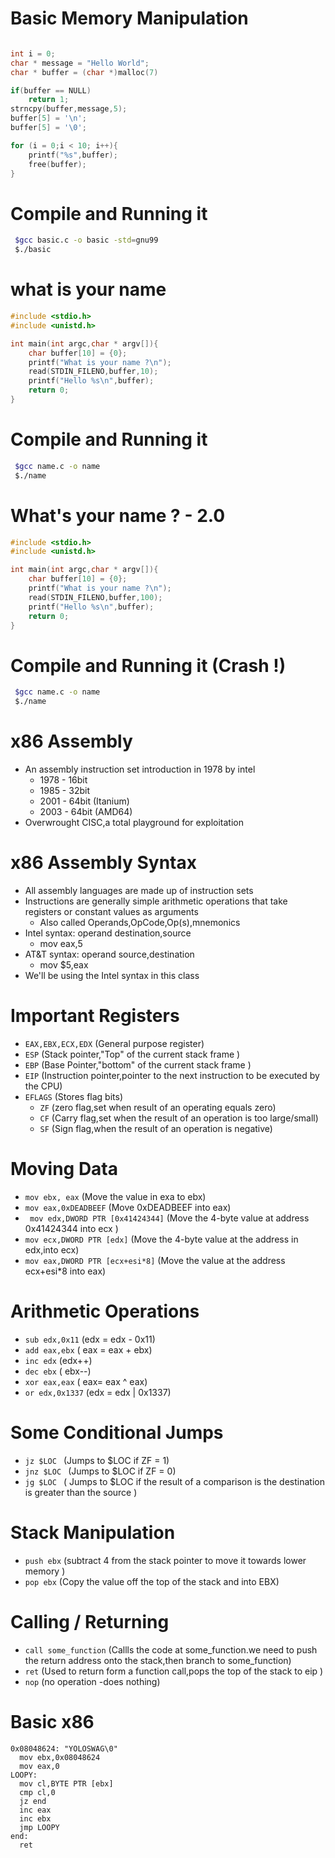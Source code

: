 # Basic Memory Manipulation

```c

int i = 0;
char * message = "Hello World";
char * buffer = (char *)malloc(7)

if(buffer == NULL)
    return 1;
strncpy(buffer,message,5);
buffer[5] = '\n';
buffer[5] = '\0';

for (i = 0;i < 10; i++){
    printf("%s",buffer);
    free(buffer);
}

```

# Compile and Running it

```bash
 $gcc basic.c -o basic -std=gnu99
 $./basic

```

# what is your name
```c
#include <stdio.h>
#include <unistd.h>

int main(int argc,char * argv[]){
    char buffer[10] = {0};
    printf("What is your name ?\n");
    read(STDIN_FILENO,buffer,10);
    printf("Hello %s\n",buffer);
    return 0;
}

```
# Compile and Running it
```bash
 $gcc name.c -o name 
 $./name

```


# What's your name ? - 2.0
```c
#include <stdio.h>
#include <unistd.h>

int main(int argc,char * argv[]){
    char buffer[10] = {0};
    printf("What is your name ?\n");
    read(STDIN_FILENO,buffer,100);
    printf("Hello %s\n",buffer);
    return 0;
}

```

# Compile and Running it (Crash !)
```bash
 $gcc name.c -o name 
 $./name

```

# x86 Assembly

 - An assembly instruction set introduction in 1978 by intel
   - 1978 - 16bit
   - 1985 - 32bit
   - 2001 - 64bit (Itanium)
   - 2003 - 64bit (AMD64)
 - Overwrought CISC,a total playground for exploitation
  

# x86 Assembly Syntax

 - All assembly languages are made up of instruction sets
 - Instructions are generally simple arithmetic operations that take registers or constant values as arguments
   - Also called Operands,OpCode,Op(s),mnemonics
 - Intel syntax: operand destination,source
   - mov eax,5
 - AT&T syntax: operand source,destination
   - mov $5,eax
 - We'll be using the Intel syntax in this class
  

# Important Registers

 - ``` EAX,EBX,ECX,EDX ``` (General purpose register)
 - ``` ESP ``` (Stack pointer,"Top" of the current stack frame <Lower memory>)
 - ``` EBP ``` (Base Pointer,"bottom" of the current stack frame <higher memory>)
 - ``` EIP ``` (Instruction pointer,pointer to the next instruction to be executed by the CPU)
 - ``` EFLAGS ``` (Stores flag bits)
   - ``` ZF ``` (zero flag,set when result of an operating equals zero)
   - ``` CF ``` (Carry flag,set when the result of an operation is too large/small)
   - ``` SF ``` (Sign flag,when the result of an operation is negative)

# Moving Data
 - ``` mov ebx, eax ``` (Move the value in exa to ebx)
 - ``` mov eax,0xDEADBEEF ``` (Move 0xDEADBEEF into eax)
 - ``` mov edx,DWORD PTR [0x41424344]``` (Move the 4-byte value at address 0x41424344 into ecx )
 - ``` mov ecx,DWORD PTR [edx] ``` (Move the 4-byte value at the address in edx,into ecx) 
 - ``` mov eax,DWORD PTR [ecx+esi*8] ``` (Move the value at the address ecx+esi*8 into eax)


# Arithmetic Operations

 - ``` sub edx,0x11 ``` (edx = edx - 0x11)
 - ``` add eax,ebx ``` ( eax = eax + ebx)
 - ``` inc edx ``` (edx++)
 - ``` dec ebx ``` ( ebx--)
 - ``` xor eax,eax ``` ( eax= eax ^ eax)
 - ``` or edx,0x1337 ``` (edx = edx | 0x1337)

# Some Conditional Jumps

 - ```jz $LOC ``` (Jumps to $LOC if ZF = 1)
 - ```jnz $LOC ``` (Jumps to $LOC if ZF = 0)
 - ```jg $LOC ``` ( Jumps to $LOC if the result of a comparison is the destination is greater than the source )


# Stack Manipulation

 - ``` push ebx ``` (subtract 4 from the stack pointer to move it towards lower memory )
 - ``` pop ebx ``` (Copy the value off the top of the stack and into EBX)

# Calling / Returning

 - ``` call some_function ``` (Callls the code at some_function.we need to push the return address onto the stack,then branch to some_function)
 - ``` ret ``` (Used to return form a function call,pops the top of the stack to eip )
 - ``` nop ``` (no operation -does nothing) 

# Basic x86 
```
0x08048624: "YOLOSWAG\0"
  mov ebx,0x08048624
  mov eax,0
LOOPY:
  mov cl,BYTE PTR [ebx]
  cmp cl,0
  jz end
  inc eax
  inc ebx
  jmp LOOPY
end:
  ret
```